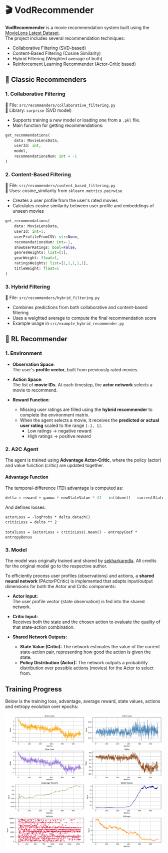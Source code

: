 # 🎬 VodRecommender

**VodRecommender** is a movie recommendation system built using the [MovieLens Latest Dataset](https://grouplens.org/datasets/movielens/).  
The project includes several recommendation techniques:

- Collaborative Filtering (SVD-based)
- Content-Based Filtering (Cosine Similarity)
- Hybrid Filtering (Weighted average of both)
- Reinforcement Learning Recommender (Actor-Critic based)

## 🧠 Classic Recommenders

### 1. Collaborative Filtering

📄 File: `src/recommenders/collaborative_filtering.py`  
🔧 Library: `surprise` (SVD model)

- Supports training a new model or loading one from a `.pkl` file.
- Main function for getting recommendations:

```python
get_recommendations(
    data: MovieLensData,
    userId: int,
    model,
    recommendationsNum: int = -1
)
```

### 2. Content-Based Filtering

📄 File: `src/recommenders/content_based_filtering.py`  
🔧 Uses: cosine_similarity from `sklearn.metrics.pairwise`

- Creates a user profile from the user's rated movies
- Calculates cosine similarity between user profile and embeddings of unseen movies

```python
get_recommendations(
    data: MovieLensData,
    userId: int=1,
    userProfileFromCSV: str=None,
    recomandationsNum: int=-1,
    showUserRatings: bool=False,
    genresWeights: list=[1],
    yearWeight: float=1,
    ratingsWeights: list=[1,1,1,1,1],
    titleWeight: float=1
)
```

### 3. Hybrid Filtering

📄 File: `src/recommenders/hybrid_filtering.py`

- Combines predictions from both collaborative and content-based filtering
- Uses a weighted average to compute the final recommendation score
- Example usage in `src/example_hybrid_recommender.py`

## 🤖 RL Recommender

### 1. Environment

- **Observation Space**:  
  The user's **profile vector**, built from previously rated movies.

- **Action Space**:  
  The list of **movie IDs**. At each timestep, the **actor network** selects a movie to recommend.

- **Reward Function**:
  - Missing user ratings are filled using the **hybrid recommender** to complete the environment matrix.
  - When the agent selects a movie, it receives the **predicted or actual user rating** scaled to the range `[-1, 1]`.
    - Low ratings → negative reward
    - High ratings → positive reward

### 2. A2C Agent

The agent is trained using **Advantage Actor-Critic**, where the policy (actor) and value function (critic) are updated together.

#### Advantage Function

The temporal-difference (TD) advantage is computed as:

```python
delta = reward + gamma * newStateValue * (1 - int(done)) - currentStateValue
```

And defines losses:

```
actorLoss = -logProbs * delta.detach()
criticLoss = delta ** 2

totalLoss = (actorLoss + criticLoss).mean() - entropyCoef * entropyBonus
```

### 3. Model

The model was originally trained and shared by
[sekharkaredla](https://github.com/sekharkaredla/movie-recommendation-reinforcement-learning/tree/master).
All credits for the original model go to the respective author.

To efficiently process user profiles (observations) and actions, a **shared neural network** (PActorPCritic) is implemented that adapts input/output dimensions for both the Actor and Critic components:

- **Actor Input:**  
  The user profile vector (state observation) is fed into the shared network.

- **Critic Input:**  
  Receives both the state and the chosen action to evaluate the quality of that state-action combination.

- **Shared Network Outputs:**
  - **State Value (Critic):** The network estimates the value of the current state-action pair, representing how good the action is given the state.
  - **Policy Distribution (Actor):** The network outputs a probability distribution over possible actions (movies) for the Actor to select from.

## Training Progress

Below is the training loss, advantage, average reward, state values, actions and entropy evolution over epochs:

![Training Plot](images/training.png)
